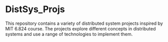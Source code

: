 # DistSys_Projs
This repository contains a variety of distributed system projects inspired by MIT 6.824 course. The projects explore different concepts in distributed systems and use a range of technologies to implement them.
